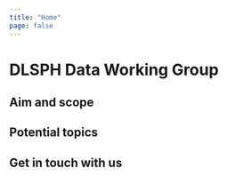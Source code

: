 ```yaml
---
title: "Home"
page: false
---
```


# DLSPH Data Working Group

## Aim and scope

## Potential topics

## Get in touch with us